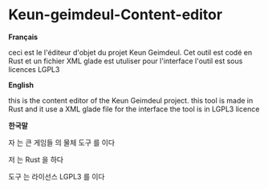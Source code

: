 # Keun-geimdeul-Content-editor

**Français**

ceci est le l'éditeur d'objet du projet Keun Geimdeul.
Cet outil est codé en Rust et un fichier XML glade est utuliser pour l'interface
l'outil est sous licences LGPL3


**English**

this is the content editor of the Keun Geimdeul project.
this tool is made in Rust and it use a XML glade file for the interface
the tool is in LGPL3 licence


**한국말**

자 는 큰 게임들 의 물체 도구 를 이다

저 는 Rust 을 하다

도구 는 라이선스 LGPL3 를 이다
